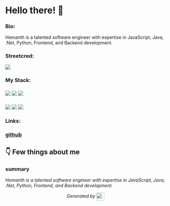 
# Hello there! 👋


### Bio:

Hemanth is a talented software engineer with expertise in JavaScript, Java, .Net, Python, Frontend, and Backend development.
            

### Streetcred:

<a href="https://www.tublian.com/profile/hemanth15p?ss=true"><img src="https://rd3ps1doua.execute-api.us-east-1.amazonaws.com/dev/ft/profile/streetcred/badge/hemanth15p?type=without_score"></a>

### My Stack:

### <img src="https://rd3ps1doua.execute-api.us-east-1.amazonaws.com/dev/ft/profile/streetcred/github/tag/JavaScript"/> <img src="https://rd3ps1doua.execute-api.us-east-1.amazonaws.com/dev/ft/profile/streetcred/github/tag/Java"/> <img src="https://rd3ps1doua.execute-api.us-east-1.amazonaws.com/dev/ft/profile/streetcred/github/tag/.Net"/>

### <img src="https://rd3ps1doua.execute-api.us-east-1.amazonaws.com/dev/ft/profile/streetcred/github/tag/Python"/> <img src="https://rd3ps1doua.execute-api.us-east-1.amazonaws.com/dev/ft/profile/streetcred/github/tag/Frontend"/> <img src="https://rd3ps1doua.execute-api.us-east-1.amazonaws.com/dev/ft/profile/streetcred/github/tag/Backend"/>

### 

### Links:

### <a href="https://www.github.com/hemanth15p">github</a>

## 👇 Few things about me


<div>

            

### summary
*Hemanth is a talented software engineer with expertise in JavaScript, Java, .Net, Python, Frontend, and Backend development.*

            
</div>




<p align="center">
<i>Generated by <a href="https://www.tublian.com/"><img src="https://tublian-newsletter-assets.s3.amazonaws.com/just-logo.png" width="25" style="vertical-align: middle"/></i>
</p>
